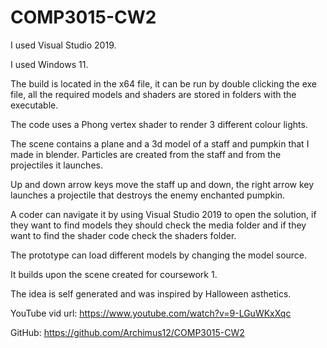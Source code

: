 # COMP3015-CW2

I used Visual Studio 2019.

I used Windows 11.

The build is located in the x64 file, it can be run by double clicking the exe file, all the required models and shaders are stored in folders with the executable.

The code uses a Phong vertex shader to render 3 different colour lights.

The scene contains a plane and a 3d model of a staff and pumpkin that I made in blender. Particles are created from the staff and from the projectiles it launches.

Up and down arrow keys move the staff up and down, the right arrow key launches a projectile that destroys the enemy enchanted pumpkin.

A coder can navigate it by using Visual Studio 2019 to open the solution, if they want to find models they should check the media folder and if they want to find the shader code check the shaders folder.

The prototype can load different models by changing the model source.

It builds upon the scene created for coursework 1.

The idea is self generated and was inspired by Halloween asthetics.

YouTube vid url: https://www.youtube.com/watch?v=9-LGuWKxXqc

GitHub: https://github.com/Archimus12/COMP3015-CW2